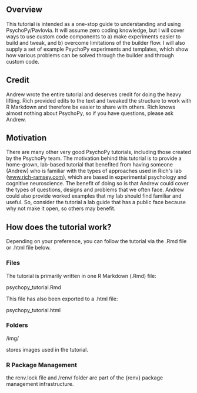 ## Overview ##

This tutorial is intended as a one-stop guide to understanding and using PsychoPy/Pavlovia. It will assume zero coding knowledge, but I will cover ways to use custom code components to a) make experiments easier to build and tweak, and b) overcome limitations of the builder flow. I will also supply a set of example PsychoPy experiments and templates, which show how various problems can be solved through the builder and through custom code.

## Credit ##

Andrew wrote the entire tutorial and deserves credit for doing the heavy lifting. Rich provided edits to the text and tweaked the structure to work with R Markdown 
and therefore be easier to share with others. Rich knows almost nothing about
PsychoPy, so if you have questions, please ask Andrew. 

## Motivation ##

There are many other very good PsychoPy tutorials, including those created by the 
PsychoPy team. The motivation behind this tutorial is to provide a home-grown, lab-based tutorial that benefited from having someone (Andrew) who
is familiar with the types of approaches used in Rich's lab (www.rich-ramsey.com), which are based in experimental psychology and cognitive neuroscience. The benefit of doing so is that Andrew could cover the types of questions, designs and problems that we often face. Andrew could also provide worked examples that my lab should find familiar and useful. So, consider the tutorial a lab guide that has a public face because why not make it open, so others may benefit.

## How does the tutorial work? ##

Depending on your preference, you can follow the tutorial via the .Rmd file or
.html file below.

### Files ###

The tutorial is primarily written in one R Markdown (.Rmd) file:

psychopy_tutorial.Rmd

This file has also been exported to a .html file:

psychopy_tutorial.html

### Folders ###

/img/ 

stores images used in the tutorial.

### R Package Management ###

the renv.lock file and /renv/ folder are part of the {renv} package management
infrastructure. 

